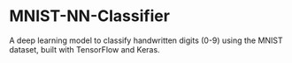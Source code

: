 # MNIST-NN-Classifier
A deep learning model to classify handwritten digits (0-9) using the MNIST dataset, built with TensorFlow and Keras.
